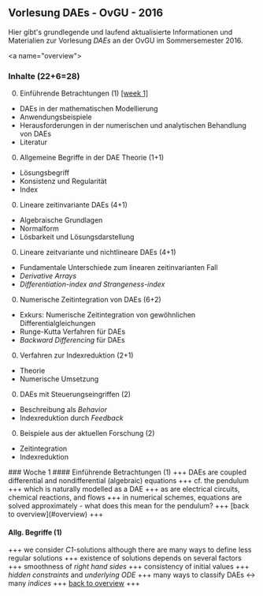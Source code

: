 Vorlesung DAEs - OvGU - 2016
-----

Hier gibt's grundlegende und laufend aktualisierte Informationen und Materialien zur Vorlesung *DAEs* an der OvGU im Sommersemester 2016.

<a name="overview"\>

### Inhalte (22+6=28) 
 0. Einf&uuml;hrende Betrachtungen (1) [[week 1]](#week1)
   * DAEs in der mathematischen Modellierung 
   * Anwendungsbeispiele
   * Herausforderungen in der numerischen und analytischen Behandlung von DAEs
   * Literatur
 0. Allgemeine Begriffe in der DAE Theorie (1+1)
   * L&ouml;sungsbegriff
   * Konsistenz und Regularit&auml;t
   * Index
 0. Lineare zeitinvariante DAEs (4+1)
   * Algebraische Grundlagen
   * Normalform
   * L&ouml;sbarkeit und L&ouml;sungsdarstellung
 0. Lineare zeitvariante und nichtlineare DAEs (4+1)
   * Fundamentale Unterschiede zum linearen zeitinvarianten Fall
   * *Derivative Arrays*
   * *Differentiation-index and Strangeness-index*
 0. Numerische Zeitintegration von DAEs (6+2)
   * Exkurs: Numerische Zeitintegration von gew&ouml;hnlichen Differentialgleichungen
   * Runge-Kutta Verfahren f&uuml;r DAEs
   * *Backward Differencing* f&uuml;r DAEs
 0. Verfahren zur Indexreduktion (2+1)
   * Theorie
   * Numerische Umsetzung
 0. DAEs mit Steuerungseingriffen (2)
   * Beschreibung als *Behavior*
   * Indexreduktion durch *Feedback*
 0. Beispiele aus der aktuellen Forschung (2)
   * Zeitintegration
   * Indexreduktion

<a name="week1"/>
### Woche 1
#### Einf&uuml;hrende Betrachtungen (1)
+++ DAEs are coupled differential and nondifferential (algebraic) equations +++ cf. the pendulum +++ which is naturally modelled as a DAE +++ as are electrical circuits, chemical reactions, and flows +++ in numerical schemes, equations are solved approximately - what does this mean for the pendulum? +++  [back to overview](#overview) +++

#### Allg. Begriffe (1)
+++ we consider *C1*-solutions although there are many ways to define less regular solutions +++ existence of solutions depends on several factors +++ smoothness of *right hand sides* +++ consistency of initial values +++ *hidden constraints* and *underlying ODE* +++ many ways to classify DAEs <-> many *indices* +++ [back to overview](#overview) +++
